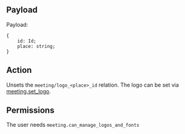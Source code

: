## Payload
Payload:
```
{
    id: Id;
    place: string;
}
```

## Action
Unsets the `meeting/logo_<place>_id` relation. The logo can be set via [meeting.set_logo](meeting.set_logo.md).

## Permissions
The user needs `meeting.can_manage_logos_and_fonts`
